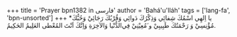 +++
title = 'Prayer bpn1382 in فارسی'
author = 'Bahá'u'lláh'
tags = ['lang-fa', 'bpn-unsorted']
+++
*يا اِلهِي اسْمُكَ شِفائِي وَذِكْرُكَ دَوائِي وَقُرْبُكَ رَجَائِيْ وَحُبُّكَ مُؤْنِسِيْ وَ رَحْمَتُكَ طَبِيبِيْ و َمُعِيْنِيْ فِي‌الدُّنْيا وَالآخِرَةِ وَاِنَّكَ اَنْتَ المُعْطی العَلِيمُ الحَكِيمُ.
